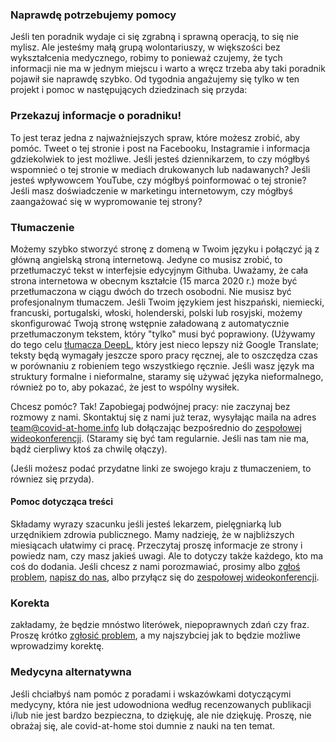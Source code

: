 ### Naprawdę potrzebujemy pomocy

Jeśli ten poradnik wydaje ci się zgrabną i sprawną operacją, to się nie mylisz. Ale jesteśmy małą grupą wolontariuszy, w większości bez wykształcenia medycznego, robimy to ponieważ czujemy, że tych informacji nie ma w jednym miejscu i warto a wręcz trzeba aby taki poradnik pojawił sie naprawdę szybko. Od tygodnia angażujemy się tylko w ten projekt i pomoc w następujących dziedzinach się przyda:

### Przekazuj informacje o poradniku!

To jest teraz jedna z najważniejszych spraw, które możesz zrobić, aby pomóc. Tweet o tej stronie i post na Facebooku, Instagramie i informacja gdziekolwiek to jest możliwe. Jeśli jesteś dziennikarzem, to czy mógłbyś wspomnieć o tej stronie w mediach drukowanych lub nadawanych? Jeśli jesteś wpływowcem YouTube, czy mógłbyś poinformować o tej stronie? Jeśli masz doświadczenie w marketingu internetowym, czy mógłbyś zaangażować się w wypromowanie tej strony?

### Tłumaczenie

Możemy szybko stworzyć stronę z domeną w Twoim języku i połączyć ją z główną angielską stroną internetową. Jedyne co musisz zrobić, to przetłumaczyć tekst w interfejsie edycyjnym Githuba. Uważamy, że cała strona internetowa w obecnym kształcie (15 marca 2020 r.) może być przetłumaczona w ciągu dwóch do trzech osobodni. Nie musisz być profesjonalnym tłumaczem. Jeśli Twoim językiem jest hiszpański, niemiecki, francuski, portugalski, włoski, holenderski, polski lub rosyjski, możemy skonfigurować Twoją stronę wstępnie załadowaną z automatycznie przetłumaczonym tekstem, który "tylko" musi być poprawiony. (Używamy do tego celu [tłumacza DeepL](https://www.deepl.com/translator), który jest nieco lepszy niż Google Translate; teksty będą wymagały jeszcze sporo pracy ręcznej, ale to oszczędza czas w porównaniu z robieniem tego wszystkiego ręcznie. Jeśli wasz język ma struktury formalne i nieformalne, staramy się używać języka nieformalnego, również po to, aby pokazać, że jest to wspólny wysiłek. 

Chcesz pomóc? Tak! Zapobiegaj podwójnej pracy: nie zaczynaj bez rozmowy z nami. Skontaktuj się z nami już teraz, wysyłając maila na adres [team@covid-at-home.info](mailto:team@covid-at-home.info) lub dołączając bezpośrednio do [zespołowej wideokonferencji](https://meet.jit.si/OngoingTeamMeetingForCovidAtHome). (Staramy się być tam regularnie. Jeśli nas tam nie ma, bądź cierpliwy ktoś za chwilę ołączy).

(Jeśli możesz podać przydatne linki ze swojego kraju z tłumaczeniem, to równiez się przyda).

#### Pomoc dotycząca treści

Składamy wyrazy szacunku jeśli jesteś lekarzem, pielęgniarką lub urzędnikiem zdrowia publicznego. Mamy nadzieję, że w najbliższych miesiącach ułatwimy ci pracę. Przeczytaj proszę informacje ze strony i powiedz nam, czy masz jakieś uwagi. Ale to dotyczy także każdego, kto ma coś do dodania. Jeśli chcesz z nami porozmawiać, prosimy albo [zgłoś problem](https://github.com/covid-at-home/covid-at-home.github.io/issues/new), [napisz do nas](mailto:team@covid-at-home.info), albo przyłącz się do [zespołowej wideokonferencji](https://meet.jit.si/OngoingTeamMeetingForCovidAtHome).

### Korekta

zakładamy, że będzie mnóstwo literówek, niepoprawnych zdań czy fraz. Proszę krótko [zgłosić problem](https://github.com/covid-at-home/covid-at-home.github.io/issues/new), a my najszybciej jak to będzie możliwe wprowadzimy korektę.

### Medycyna alternatywna

Jeśli chciałbyś nam pomóc z poradami i wskazówkami dotyczącymi medycyny, która nie jest udowodniona według recenzowanych publikacji i/lub nie jest bardzo bezpieczna, to dziękuję, ale nie dziękuję. Proszę, nie obrażaj się, ale covid-at-home stoi dumnie z nauki na ten temat. 
